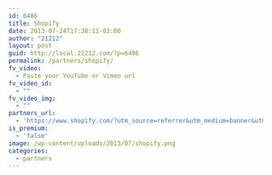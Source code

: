 ```yaml
---
id: 6486
title: Shopify
date: 2013-07-24T17:38:11-03:00
author: "21212"
layout: post
guid: http://local.21212.com/?p=6486
permalink: /partners/shopify/
fv_video:
  - Paste your YouTube or Vimeo url
fv_video_id:
  - ""
fv_video_img:
  - ""
partners_url:
  - 'https://www.shopify.com/?utm_source=referrer&utm_medium=banner&utm_campaign=21212+Partnership+Page&ref=21212'
is_premium:
  - 'false'
image: /wp-content/uploads/2013/07/shopify.png
categories:
  - partners
---
```


